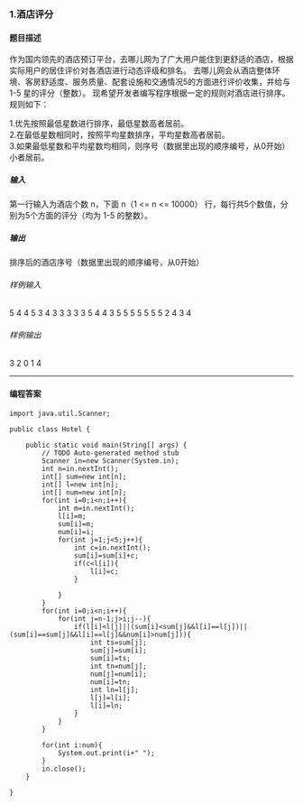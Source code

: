 ### 1.酒店评分
#### 题目描述
									
作为国内领先的酒店预订平台，去哪儿网为了广大用户能住到更舒适的酒店，根据实际用户的居住评价对各酒店进行动态评级和排名。
去哪儿网会从酒店整体环境、客房舒适度、服务质量、配套设施和交通情况5的方面进行评价收集，并给与 1-5 星的评分（整数）。
现希望开发者编写程序根据一定的规则对酒店进行排序。规则如下：

1.优先按照最低星数进行排序，最低星数高者居前。<br/>
2.在最低星数相同时，按照平均星数排序，平均星数高者居前。<br/>
3.如果最低星数和平均星数均相同，则序号（数据里出现的顺序编号，从0开始）小者居前。<br/>
##### 输入
第一行输入为酒店个数 n，下面 n（1 <= n <= 10000） 行，每行共5个数值，分别为5个方面的评分（均为 1-5 的整数）。
##### 输出
排序后的酒店序号（数据里出现的顺序编号，从0开始）
###### 样例输入
5
4 4 5 3 4
3 3 3 3 3
5 4 4 3 5
5 5 5 5 5
5 2 4 3 4
###### 样例输出
3 2 0 1 4
***
#### 编程答案
```
import java.util.Scanner;

public class Hotel {

	public static void main(String[] args) {
		// TODO Auto-generated method stub
		Scanner in=new Scanner(System.in);
		int n=in.nextInt();
		int[] sum=new int[n];
		int[] l=new int[n];
		int[] num=new int[n];
		for(int i=0;i<n;i++){
			int m=in.nextInt();
			l[i]=m;
			sum[i]=m;
			num[i]=i;
			for(int j=1;j<5;j++){
				int c=in.nextInt();
				sum[i]=sum[i]+c;
				if(c<l[i]){
					l[i]=c;
				}
				
			}
		}
		for(int i=0;i<n;i++){
			for(int j=n-1;j>i;j--){
				if(l[i]<l[j]||(sum[i]<sum[j]&&l[i]==l[j])||(sum[i]==sum[j]&&l[i]==l[j]&&num[i]>num[j])){
					int ts=sum[j];
					sum[j]=sum[i];
					sum[i]=ts;
					int tn=num[j];
					num[j]=num[i];
					num[i]=tn;
					int ln=l[j];
					l[j]=l[i];
					l[i]=ln;
				}
			}
		}
		
		for(int i:num){
			System.out.print(i+" ");
		}
		in.close();
	}
	
}
```
### 
